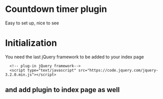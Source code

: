 # Countdown timer plugin

Easy to set up, nice to see


Initialization
====================
You need the last jQuery framework to be added to your index page

      <!-- plug-in jQuery framework-->
      <script type="text/javascript" src="https://code.jquery.com/jquery-3.2.0.min.js"></script>
and add plugin to index page as well
      <!--plug-in Countdown.js-->
      <script type="text/javascript" src="countdown.js"></script>
------------------
